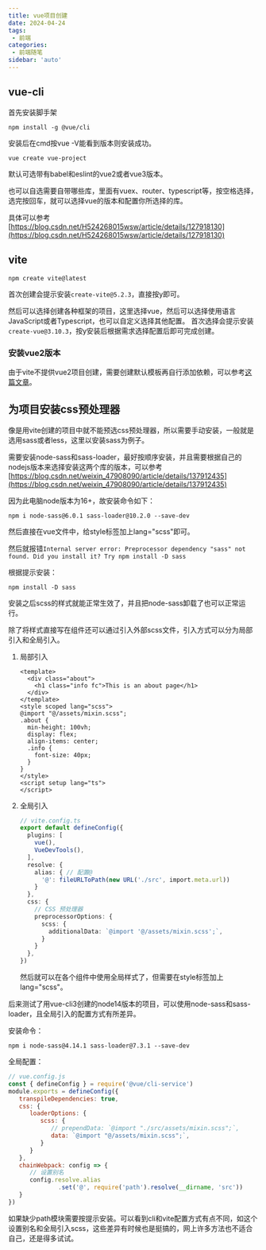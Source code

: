 ```yaml
---
title: vue项目创建
date: 2024-04-24
tags:
 - 前端
categories: 
 - 前端随笔
sidebar: 'auto'
---
```

## vue-cli
首先安装脚手架
```
npm install -g @vue/cli
```
安装后在cmd按vue -V能看到版本则安装成功。
```
vue create vue-project
```
默认可选带有babel和eslint的vue2或者vue3版本。

也可以自选需要自带哪些库，里面有vuex、router、typescript等，按空格选择，选完按回车，就可以选择vue的版本和配置你所选择的库。

具体可以参考[https://blog.csdn.net/H524268015wsw/article/details/127918130](https://blog.csdn.net/H524268015wsw/article/details/127918130)

## vite
```
npm create vite@latest
```
首次创建会提示安装```create-vite@5.2.3```，直接按y即可。

然后可以选择创建各种框架的项目，这里选择vue，然后可以选择使用语言JavaScript或者Typescript，也可以自定义选择其他配置。
首次选择会提示安装```create-vue@3.10.3```，按y安装后根据需求选择配置后即可完成创建。

### 安装vue2版本
由于vite不提供vue2项目创建，需要创建默认模板再自行添加依赖，可以参考[这篇文章](https://blog.csdn.net/weixin_39415598/article/details/119106298)。


## 为项目安装css预处理器
像是用vite创建的项目中就不能预选css预处理器，所以需要手动安装，一般就是选用sass或者less，这里以安装sass为例子。

需要安装node-sass和sass-loader，最好按顺序安装，并且需要根据自己的nodejs版本来选择安装这两个库的版本，可以参考[https://blog.csdn.net/weixin_47908090/article/details/137912435](https://blog.csdn.net/weixin_47908090/article/details/137912435)

因为此电脑node版本为16+，故安装命令如下：
```
npm i node-sass@6.0.1 sass-loader@10.2.0 --save-dev
```
然后直接在vue文件中，给style标签加上lang="scss"即可。

然后就报错```Internal server error: Preprocessor dependency "sass" not found. Did you install it? Try npm install -D sass```

根据提示安装：
```
npm install -D sass
```
安装之后scss的样式就能正常生效了，并且把node-sass卸载了也可以正常运行。

除了将样式直接写在组件还可以通过引入外部scss文件，引入方式可以分为局部引入和全局引入。
1. 局部引入
    ```vue
    <template>
      <div class="about">
        <h1 class="info fc">This is an about page</h1>
      </div>
    </template>
    <style scoped lang="scss">
    @import "@/assets/mixin.scss";
    .about {
      min-height: 100vh;
      display: flex;
      align-items: center;
      .info {
        font-size: 40px;
      }
    }
    </style>
    <script setup lang="ts">
    </script>
    ```
2. 全局引入
    ```ts
    // vite.config.ts
    export default defineConfig({
      plugins: [
        vue(),
        VueDevTools(),
      ],
      resolve: {
        alias: { // 配置@
          '@': fileURLToPath(new URL('./src', import.meta.url))
        }
      },
      css: {
        // CSS 预处理器
        preprocessorOptions: {
          scss: {
            additionalData: `@import '@/assets/mixin.scss';`,
          }
        }
      },
    })
    ```
    然后就可以在各个组件中使用全局样式了，但需要在style标签加上 lang="scss"。

后来测试了用vue-cli3创建的node14版本的项目，可以使用node-sass和sass-loader，且全局引入的配置方式有所差异。

安装命令：
```
npm i node-sass@4.14.1 sass-loader@7.3.1 --save-dev
```
全局配置：
```js
// vue.config.js
const { defineConfig } = require('@vue/cli-service')
module.exports = defineConfig({
   transpileDependencies: true,
   css: {
      loaderOptions: {
         scss: {
            // prependData: `@import "./src/assets/mixin.scss";`,
            data: `@import "@/assets/mixin.scss";`,
         }
      }
   },
   chainWebpack: config => {
      // 设置别名
      config.resolve.alias
              .set('@', require('path').resolve(__dirname, 'src'))
   }
})
```
如果缺少path模块需要按提示安装。可以看到cli和vite配置方式有点不同，如这个设置别名和全局引入scss，这些差异有时候也是挺搞的，网上许多方法也不适合自己，还是得多试试。


